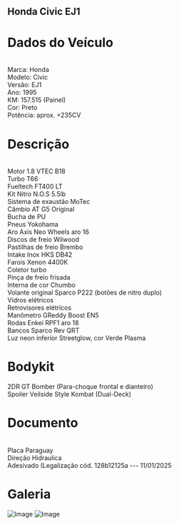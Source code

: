 ## Honda Civic EJ1
<h1>Dados do Veículo</h1>
<br>
Marca: Honda
<br>
Modelo: Civic
<br>
Versão: EJ1
<br>
Ano: 1995
<br>
KM: 157.515 (Painel)
<br>
Cor: Preto
<br>
Potência: aprox. +235CV

<h1>Descrição</h1>
<br>
Motor 1.8 VTEC B18
<br>
Turbo T66
<br>
Fueltech FT400 LT
<br>
Kit Nitro N.O.S 5.5lb
<br>
Sistema de exaustão MoTec
<br>
Câmbio AT G5 Original
<br>
Bucha de PU
<br>
Pneus Yokohama
<br>
Aro Axis Neo Wheels aro 16
<br>
Discos de freio Wilwood
<br>
Pastilhas de freio Brembo
<br>
Intake Inox HKS DB42
<br>
Farois Xenon 4400K
<br>
Coletor turbo
<br>
Pinça de freio frisada
<br>
Interna de cor Chumbo
<br>
Volante original Sparco P222 (botôes de nitro duplo)
<br>
Vidros elétricos
<br>
Retrovisores elétricos
<br>
Manômetro GReddy Boost EN5
<br>
Rodas Enkei RPF1 aro 18
<br>
Bancos Sparco Rev QRT
<br>
Luz neon inferior Streetglow, cor Verde Plasma

<h1>Bodykit</h1>

2DR GT Bomber (Para-choque frontal e dianteiro)
<br>
Spoiler Veilside Style Kombat (Dual-Deck)

<h1>Documento</h1>
<br>
Placa Paraguay
<br>
Direção Hidraulica
<br>
Adesivado (Legalização cód. 128b12125a --- 11/01/2025
<br>

<h1>Galeria</h1>

![Image](https://github.com/user-attachments/assets/f63d61b3-01d4-4a82-af6c-2f22f74ec905)
![Image](https://github.com/user-attachments/assets/48be0c18-4094-4b9b-b460-a4bca97d9893)
